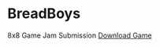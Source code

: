 # BreadBoys
8x8 Game Jam Submission
[Download Game](https://codehacher123.itch.io/stealthy-suspect)
